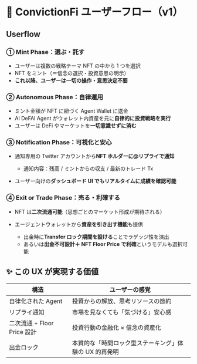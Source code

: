 # 🧭 ConvictionFi ユーザーフロー（v1）

## Userflow

### ① Mint Phase：選ぶ・託す

- ユーザーは複数の戦略テーマ NFT の中から 1 つを選択
- NFT をミント（＝信念の選択・投資意思の明示）
- **これ以降、ユーザーは一切の操作・意思決定不要**

### ② Autonomous Phase：自律運用

- ミント金額が NFT に紐づく Agent Wallet に送金
- AI DeFAI Agent がウォレット内資産を元に**自律的に投資戦略を実行**
- ユーザーは DeFi やマーケットを**一切意識せずに済む**

### ③ Notification Phase：可視化と安心

- 通知専用の Twitter アカウントから**NFT ホルダーに@リプライで通知**

  - 通知内容：残高 / ミントからの収支 / 最新のトレード Tx

- ユーザー向けの**ダッシュボード UI でもリアルタイムに成績を確認可能**

### ④ Exit or Trade Phase：売る・利確する

- NFT は**二次流通可能**（思想ごとのマーケット形成が期待される）
- エージェントウォレットから**資産を引き出す機能**も提供

  - 出金時に**Transfer ロック期間を設ける**ことでラゲッジ性を演出
  - あるいは**出金不可設計＋ NFT Floor Price で利確**というモデルも選択可能

## ✨ この UX が実現する価値

| 構造                        | ユーザーの感覚                                         |
| --------------------------- | ------------------------------------------------------ |
| 自律化された Agent          | 投資からの解放、思考リソースの節約                     |
| リプライ通知                | 市場を見なくても「気づける」安心感                     |
| 二次流通 + Floor Price 設計 | 投資行動の金融化 × 信念の資産化                        |
| 出金ロック                  | 本質的な「時間ロック型ステーキング」体験の UX 的再発明 |

